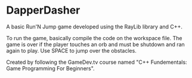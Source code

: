 # DapperDasher
A basic Run'N Jump game developed using the RayLib library and C++.

To run the game, basically compile the code on the workspace file. The game is over if the player touches an orb and must be shutdown and ran again to play. 
Use SPACE to jump over the obstacles.

Created by following the GameDev.tv course named "C++ Fundementals: Game Programming For Beginners".
